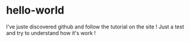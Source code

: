 # hello-world
I've juste discovered github and follow the tutorial on the site ! 
Just a test and try to understand how it's work !
